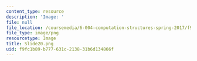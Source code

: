 ```yaml
---
content_type: resource
description: 'Image: '
file: null
file_location: /coursemedia/6-004-computation-structures-spring-2017/f9fc1b89b777631c213831b6d134866f_Slide20.png
file_type: image/png
resourcetype: Image
title: Slide20.png
uid: f9fc1b89-b777-631c-2138-31b6d134866f
---
```

